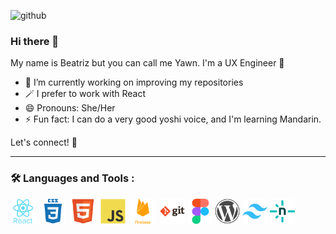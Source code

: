 ![github](https://github.com/Yawn93/yawn93/assets/89013752/a316422b-0c5c-4d22-95d0-081d55deb713)

### Hi there 👋

My name is Beatriz but you can call me Yawn.
I'm a UX Engineer 🦄

- 🔭 I’m currently working on improving my repositories
- 🪄 I prefer to work with React
- 😄 Pronouns: She/Her
- ⚡ Fun fact: I can do a very good yoshi voice, and I'm learning Mandarin.

Let's connect! 🙌

---

### :hammer_and_wrench: Languages and Tools :

<div>
  <img src="https://github.com/devicons/devicon/blob/master/icons/react/react-original-wordmark.svg" title="React" alt="React" width="40" height="40"/>&nbsp;
  <img src="https://github.com/devicons/devicon/blob/master/icons/css3/css3-plain-wordmark.svg"  title="CSS3" alt="CSS" width="40" height="40"/>&nbsp;
  <img src="https://github.com/devicons/devicon/blob/master/icons/html5/html5-original.svg" title="HTML5" alt="HTML" width="40" height="40"/>&nbsp;
  <img src="https://github.com/devicons/devicon/blob/master/icons/javascript/javascript-original.svg" title="JavaScript" alt="JavaScript" width="40" height="40"/>&nbsp;
  <img src="https://github.com/devicons/devicon/blob/master/icons/firebase/firebase-plain-wordmark.svg" title="Firebase" alt="Firebase" width="40" height="40"/>&nbsp;
  <img src="https://github.com/devicons/devicon/blob/master/icons/git/git-original-wordmark.svg" title="Git" **alt="Git" width="40" height="40"/>
  <img src="https://github.com/devicons/devicon/blob/master/icons/figma/figma-original.svg" title="Figma" **alt="Figma" width="40" height="40"/>
  <img src="https://github.com/devicons/devicon/blob/master/icons/wordpress/wordpress-plain.svg" title="Wordpress" **alt="Wordpress" width="40" height="40"/>
  <img src="https://github.com/devicons/devicon/blob/master/icons/tailwindcss/tailwindcss-original.svg" title="Tailwind" **alt="Tailwind" width="40" height="40"/>
  <img src="https://github.com/devicons/devicon/blob/master/icons/netlify/netlify-original.svg" title="Netlify" **alt="Netlify" width="40" height="40"/>
</div>
